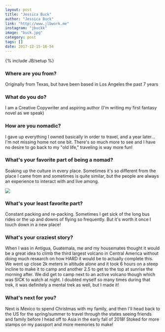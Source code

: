 ```yaml
---
layout: post
title: "Jessica Buck"
author: "Jessica Buck"
link: "http://www.jlbwork.me"
instagram: "jbuckk"
image: "buck.jpg"
category: post
tags: []
date: 2017-12-15-16-54
---
```

{% include JB/setup %}

### Where are you from?

Originally from Texas, but have been based in Los Angeles the past 7 years

### What do you do?

I am a Creative Copywriter and aspiring author (I'm writing my first fantasy novel as we speak)

### How are you nomadic?

I gave up everything I owned basically in order to travel, and a year later... I'm not missing home not one bit. There's so much more to see and I have no desire to go back to my "old life," traveling is way more fun!

### What's your favorite part of being a nomad?

Soaking up the culture in every place. Sometimes it's so different from the place I came from and sometimes is quite similar, but the people are always an experience to interact with and live among.

<img src="{{ BASE_PATH }}/assets/img/posts/buck-alt.png" class="inner-post-image" />

### What's your least favorite part?
Constant packing and re-packing. Sometimes I get sick of the long bus rides or the up and downs of flying so frequently. But it's worth it once I touch down in a new place!

### What's your craziest story?
When I was in Antigua, Guatemala, me and my housemates thought it would be a great idea to climb the third largest volcano in Central America without doing much research on how HARD it would be to actually complete this. We went up close 2k meters in altitude alone and it took 6 hours on a steep incline to make it to camp and another 2.5 to get to the top at sunrise the morning after. We did get to camp next to an active volcano though which was SICK to watch at night. I doubted myself so many times during that trek, it was definitely a mental trek as well, but I made it!

### What's next for you?
Next is Mexico to spend Christmas with my family, and then I'll head back to the US for the spring/summer to travel through the states seeing friends and family before I head off to Asia in the early fall of 2018! Stoked for more stamps on my passport and more memories to make!
